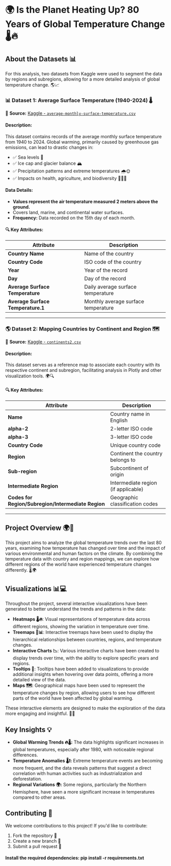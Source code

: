 # 🌍 Is the Planet Heating Up? 80 Years of Global Temperature Change 🌡️🔥

## About the Datasets 📊
For this analysis, two datasets from Kaggle were used to segment the data by regions and subregions, allowing for a more detailed analysis of global temperature change. 🌎📈

### 📊 Dataset 1: Average Surface Temperature (1940-2024) 🌡️
📌 **Source:** [Kaggle - `average-monthly-surface-temperature.csv`](https://www.kaggle.com/datasets/samithsachidanandan/average-monthly-surface-temperature-1940-2024)

#### Description:
This dataset contains records of the average monthly surface temperature from 1940 to 2024. Global warming, primarily caused by greenhouse gas emissions, can lead to drastic changes in:
- ✅ Sea levels 🌊
- ✅ Ice cap and glacier balance 🏔️
- ✅ Precipitation patterns and extreme temperatures 🌧️🌞
- ✅ Impacts on health, agriculture, and biodiversity 🧑‍🌾🐾

#### Data Details:
- **Values represent the air temperature measured 2 meters above the ground.**
- Covers land, marine, and continental water surfaces.
- **Frequency:** Data recorded on the 15th day of each month.

#### 🔍 Key Attributes:

| Attribute                      | Description                                           |
|---------------------------------|-------------------------------------------------------|
| **Country Name**                | Name of the country                                   |
| **Country Code**                | ISO code of the country                               |
| **Year**                        | Year of the record                                    |
| **Day**                         | Day of the record                                     |
| **Average Surface Temperature** | Daily average surface temperature                     |
| **Average Surface Temperature.1** | Monthly average surface temperature                    |

---

### 🌎 Dataset 2: Mapping Countries by Continent and Region 🗺️
📌 **Source:** [Kaggle - `continents2.csv`](https://www.kaggle.com/datasets/andradaolteanu/country-mapping-iso-continent-region)

#### Description:
This dataset serves as a reference map to associate each country with its respective continent and subregion, facilitating analysis in Plotly and other visualization tools. 🌍🔍

#### 🔍 Key Attributes:

| Attribute                      | Description                                           |
|---------------------------------|-------------------------------------------------------|
| **Name**                        | Country name in English                               |
| **alpha-2**                     | 2-letter ISO code                                     |
| **alpha-3**                     | 3-letter ISO code                                     |
| **Country Code**                | Unique country code                                   |
| **Region**                      | Continent the country belongs to                      |
| **Sub-region**                  | Subcontinent of origin                                |
| **Intermediate Region**         | Intermediate region (if applicable)                   |
| **Codes for Region/Subregion/Intermediate Region** | Geographic classification codes         |

---

## Project Overview 🌍🔎
This project aims to analyze the global temperature trends over the last 80 years, examining how temperature has changed over time and the impact of various environmental and human factors on the climate. By combining the temperature data with country and region mappings, we can explore how different regions of the world have experienced temperature changes differently. 🌡️🌍

## Visualizations 📊💻
Throughout the project, several interactive visualizations have been generated to better understand the trends and patterns in the data:

- **Heatmaps 🌡️🔥**: Visual representations of temperature data across different regions, showing the variation in temperature over time.
- **Treemaps 🌳📊**: Interactive treemaps have been used to display the hierarchical relationships between countries, regions, and temperature changes.
- **Interactive Charts 📉**: Various interactive charts have been created to display trends over time, with the ability to explore specific years and regions.
- **Tooltips 💬**: Tooltips have been added to visualizations to provide additional insights when hovering over data points, offering a more detailed view of the data.
- **Maps 🗺️**: Geographical maps have been used to represent the temperature changes by region, allowing users to see how different parts of the world have been affected by global warming.

These interactive elements are designed to make the exploration of the data more engaging and insightful. 🎨💡

## Key Insights 💡
- **Global Warming Trends 🔥🌡️:** The data highlights significant increases in global temperatures, especially after 1980, with noticeable regional differences.
- **Temperature Anomalies 🌡️❗:** Extreme temperature events are becoming more frequent, and the data reveals patterns that suggest a direct correlation with human activities such as industrialization and deforestation.
- **Regional Variations 🌍:** Some regions, particularly the Northern Hemisphere, have seen a more significant increase in temperatures compared to other areas.

## Contributing 🤝
We welcome contributions to this project! If you'd like to contribute:
1. Fork the repository 🍴
2. Create a new branch 🌱
3. Submit a pull request 🔄

#### Install the required dependencies: pip install -r requirements.txt
